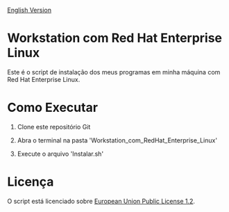 [English Version](README.EN.md)

# Workstation com Red Hat Enterprise Linux

Este é o script de instalação dos meus programas em minha máquina com Red Hat Enterprise Linux.

# Como Executar

1. Clone este repositório Git

2. Abra o terminal na pasta 'Workstation_com_RedHat_Enterprise_Linux'

3. Execute o arquivo 'Instalar.sh'

# Licença

O script está licenciado sobre [European Union Public License 1.2](LICENSE).